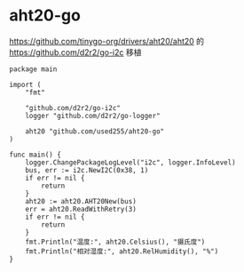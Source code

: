 # aht20-go

https://github.com/tinygo-org/drivers/aht20/aht20 的 https://github.com/d2r2/go-i2c 移植

```
package main

import (
	"fmt"

	"github.com/d2r2/go-i2c"
	logger "github.com/d2r2/go-logger"

	aht20 "github.com/used255/aht20-go"
)

func main() {
	logger.ChangePackageLogLevel("i2c", logger.InfoLevel)
	bus, err := i2c.NewI2C(0x38, 1)
	if err != nil {
		return
	}
	aht20 := aht20.AHT20New(bus)
	err = aht20.ReadWithRetry(3)
	if err != nil {
		return
	}
	fmt.Println("温度:", aht20.Celsius(), "摄氏度")
	fmt.Println("相对湿度:", aht20.RelHumidity(), "%")
}
```